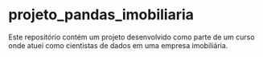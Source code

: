 # projeto_pandas_imobiliaria
Este repositório contém um projeto desenvolvido como parte de um curso onde atuei como cientistas de dados em uma empresa imobiliária.
